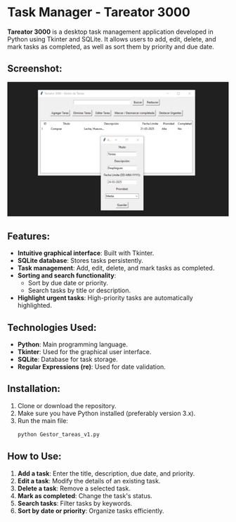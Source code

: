 # Task Manager - Tareator 3000

**Tareator 3000** is a desktop task management application developed in Python using Tkinter and SQLite. It allows users to add, edit, delete, and mark tasks as completed, as well as sort them by priority and due date.

## Screenshot:

![App Preview](img_readme/tareas.jpg)

## Features:
- **Intuitive graphical interface**: Built with Tkinter.
- **SQLite database**: Stores tasks persistently.
- **Task management**: Add, edit, delete, and mark tasks as completed.
- **Sorting and search functionality**:
  - Sort by due date or priority.
  - Search tasks by title or description.
- **Highlight urgent tasks**: High-priority tasks are automatically highlighted.

## Technologies Used:
- **Python**: Main programming language.
- **Tkinter**: Used for the graphical user interface.
- **SQLite**: Database for task storage.
- **Regular Expressions (re)**: Used for date validation.

## Installation:
1. Clone or download the repository.
2. Make sure you have Python installed (preferably version 3.x).
3. Run the main file:
   ```bash
   python Gestor_tareas_v1.py
   ```

## How to Use:
1. **Add a task**: Enter the title, description, due date, and priority.
2. **Edit a task**: Modify the details of an existing task.
3. **Delete a task**: Remove a selected task.
4. **Mark as completed**: Change the task's status.
5. **Search tasks**: Filter tasks by keywords.
6. **Sort by date or priority**: Organize tasks efficiently.






